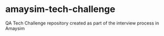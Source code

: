 # amaysim-tech-challenge
QA Tech Challenge repository created as part of the interview process in Amaysim
